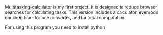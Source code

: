 Multitasking-calculator is my first project. It is designed to reduce browser searches for calculating tasks. This version includes a calculator, even/odd checker, time-to-time converter, and factorial computation.

For using this program you need to install python
